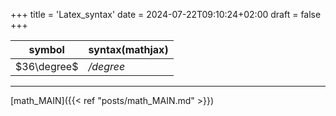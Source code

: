 +++
title = 'Latex_syntax'
date = 2024-07-22T09:10:24+02:00
draft = false
+++





| symbol      | syntax(mathjax) |
| ----------- | --------------- |
| $36\degree$ | */degree*       |

---
[math_MAIN]({{< ref "posts/math_MAIN.md" >}})